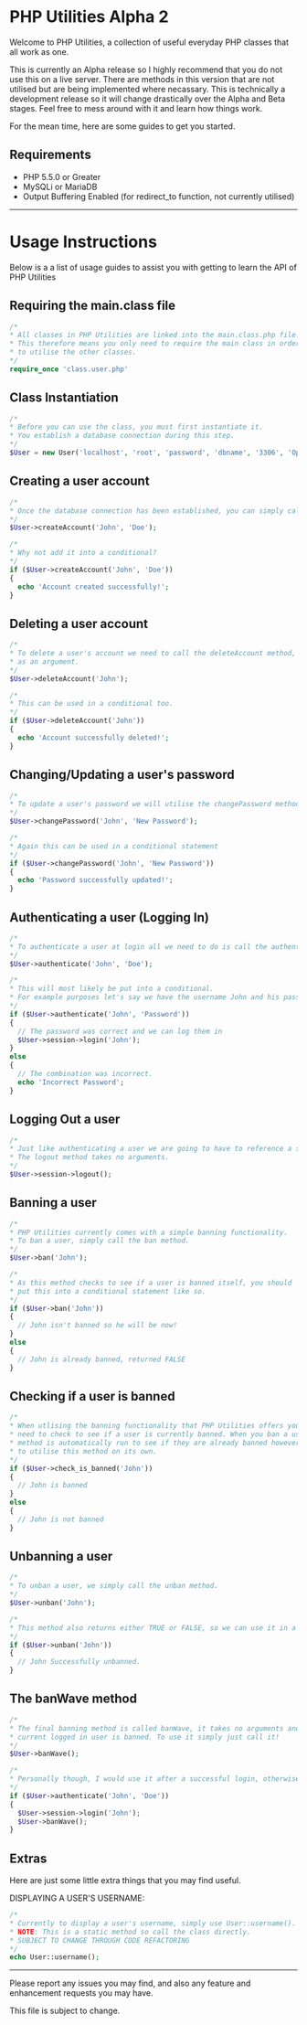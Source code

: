 PHP Utilities Alpha 2
=====================

Welcome to PHP Utilities, a collection of useful everyday PHP classes that all work as one.

This is currently an Alpha release so I highly recommend that you do not use this on a live server. There are methods in this version that are not utilised but are being implemented where necassary. This is technically a development release so it will change drastically over the Alpha and Beta stages. Feel free to mess around with it and learn how things work.

For the mean time, here are some guides to get you started.



Requirements
------------
- PHP 5.5.0 or Greater
- MySQLi or MariaDB
- Output Buffering Enabled (for redirect_to function, not currently utilised)


----------


Usage Instructions
=============

Below is a a list of usage guides to assist you with getting to learn the API of PHP Utilities


Requiring the main.class file
-----------------------------

```php
/*
* All classes in PHP Utilities are linked into the main.class.php file.
* This therefore means you only need to require the main class in order
* to utilise the other classes.
*/
require_once 'class.user.php'
```


Class Instantiation
-------------------

```php
/*
* Before you can use the class, you must first instantiate it.
* You establish a database connection during this step.
*/
$User = new User('localhost', 'root', 'password', 'dbname', '3306', 'OptionalPrefix');
```


Creating a user account
-----------------------

```php
/*
* Once the database connection has been established, you can simply call the createAccount method.
*/
$User->createAccount('John', 'Doe');

/*
* Why not add it into a conditional?
*/
if ($User->createAccount('John', 'Doe'))
{
  echo 'Account created successfully!';
}
```


Deleting a user account
-----------------------

```php
/*
* To delete a user's account we need to call the deleteAccount method, and pass in the username
* as an argument.
*/
$User->deleteAccount('John');

/*
* This can be used in a conditional too.
*/
if ($User->deleteAccount('John'))
{
  echo 'Account successfully deleted!';
}
```


Changing/Updating a user's password
-----------------------------------

```php
/*
* To update a user's password we will utilise the changePassword method.
*/
$User->changePassword('John', 'New Password');

/*
* Again this can be used in a conditional statement
*/
if ($User->changePassword('John', 'New Password'))
{
  echo 'Password successfully updated!';
}
```


Authenticating a user (Logging In)
--------------------

```php
/*
* To authenticate a user at login all we need to do is call the authenticate method.
*/
$User->authenticate('John', 'Doe');

/*
* This will most likely be put into a conditional.
* For example purposes let's say we have the username John and his password is 'Password'.
*/
if ($User->authenticate('John', 'Password'))
{
  // The password was correct and we can log them in
  $User->session->login('John');
}
else
{
  // The combination was incorrect.
  echo 'Incorrect Password';
}
```


Logging Out a user
------------------

```php
/*
* Just like authenticating a user we are going to have to reference a session method.
* The logout method takes no arguments.
*/
$User->session->logout();
```


Banning a user
--------------

```php
/*
* PHP Utilities currently comes with a simple banning functionality.
* To ban a user, simply call the ban method.
*/
$User->ban('John');

/*
* As this method checks to see if a user is banned itself, you should
* put this into a conditional statement like so.
*/
if ($User->ban('John'))
{
  // John isn't banned so he will be now!
}
else
{
  // John is already banned, returned FALSE
}
```


Checking if a user is banned
----------------------------

```php
/*
* When utlising the banning functionality that PHP Utilities offers you will
* need to check to see if a user is currently banned. When you ban a user this
* method is automatically run to see if they are already banned however you may want
* to utilise this method on its own.
*/
if ($User->check_is_banned('John'))
{
  // John is banned
}
else
{
  // John is not banned
}
```


Unbanning a user
----------------

```php
/*
* To unban a user, we simply call the unban method.
*/
$User->unban('John');

/*
* This method also returns either TRUE or FALSE, so we can use it in a conditional.
*/
if ($User->unban('John'))
{
  // John Successfully unbanned.
}
```


The banWave method
------------------

```php
/*
* The final banning method is called banWave, it takes no arguments and simply checks if the
* current logged in user is banned. To use it simply just call it!
*/
$User->banWave();

/*
* Personally though, I would use it after a successful login, otherwise you may get errors.
*/
if ($User->authenticate('John', 'Doe'))
{
  $User->session->login('John');
  $User->banWave();
}
```


Extras
------

Here are just some little extra things that you may find useful.

DISPLAYING A USER'S USERNAME:

```php
/*
* Currently to display a user's username, simply use User::username().
* NOTE: This is a static method so call the class directly.
* SUBJECT TO CHANGE THROUGH CODE REFACTORING
*/
echo User::username();
```

------------------------

Please report any issues you may find, and also any feature and enhancement requests you may have.


This file is subject to change.
